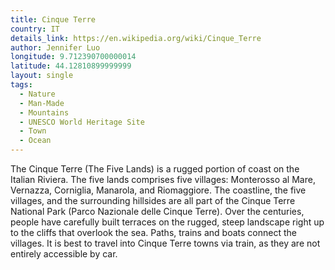 ```yaml
---
title: Cinque Terre
country: IT
details_link: https://en.wikipedia.org/wiki/Cinque_Terre
author: Jennifer Luo
longitude: 9.712390700000014
latitude: 44.12810899999999
layout: single
tags:
  - Nature
  - Man-Made
  - Mountains
  - UNESCO World Heritage Site
  - Town
  - Ocean
---
```

The Cinque Terre (The Five Lands) is a rugged portion of coast on the Italian Riviera. The five lands comprises five villages: Monterosso al Mare, Vernazza, Corniglia, Manarola, and Riomaggiore. The coastline, the five villages, and the surrounding hillsides are all part of the Cinque Terre National Park (Parco Nazionale delle Cinque Terre). Over the centuries, people have carefully built terraces on the rugged, steep landscape right up to the cliffs that overlook the sea. Paths, trains and boats connect the villages. It is best to travel into Cinque Terre towns via train, as they are not entirely accessible by car.
